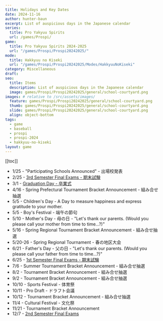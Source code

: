 ```yaml
---
title: Holidays and Key Dates
date: 2024-11-16
author: hunter-baun
excerpt: List of auspicious days in the Japanese calendar
series:
  title: Pro Yakyuu Spirits
  url: /games/Prospi/
game: 
  title: Pro Yakyuu Spirits 2024-2025
  url: "/games/Prospi/Prospi20242025/"
mode: 
  title: Hakkyuu no Kiseki
  url: "/games/Prospi/Prospi20242025/Modes/HakkyuuNoKiseki"
category: Miscellaneous
draft: 
seo:
  title: Items
  description: List of auspicious days in the Japanese calendar
  image: games/Prospi/Prospi20242025/general/school-courtyard.png
images: # relative to /src/assets/images/
  feature: games/Prospi/Prospi20242025/general/school-courtyard.png
  thumb: games/Prospi/Prospi20242025/general/school-courtyard.png
  slide: games/Prospi/Prospi20242025/general/school-courtyard.png
  align: object-bottom
tags:
  - game
  - baseball
  - prospi
  - prospi-2024
  - hakkyuu-no-kiseki
layout: game
---
```

[[toc]]
<article class="prose max-w-xl lg:max-w-4xl lg:prose-lg">

- 1/25 - "Participating Schools Announced" - 出場校発表
- 2/25 - [3rd Semester Final Exams - 期末試験](../../Events/School-Exams)
- 3/1 - [Graduation Day - 卒業式](../Monthly/March/Graduation-Ceremony)
- 4/16 - Spring Prefectural Tournament Bracket Announcement - 組み合せ抽選
- 5/5 - Children's Day - A Day to measure happiness and express gratitude to your mother.
- 5/5 - Boy's Festival - 端午の節句
- 5/10 - Mother's Day - 母の日 - "Let's thank our parents. (Would you please call your mother from time to time...?)"
- 5/16 - Spring Regional Tournament Bracket Announcement - 組み合せ抽選
- 5/20-26 - Spring Regional Tournament - 春の地区大会
- 6/21 - Father's Day - 父の日 - "Let's thank our parents. (Would you please call your father from time to time...?)"
- 6/25 - [1st Semester Final Exams - 期末試験](../../Events/School-Exams)
- 7/6 - Summer Tournament Bracket Announcement - 組み合せ抽選
- 8/2 - Tournament Bracket Announcement - 組み合せ抽選
- 9/2 - Tournament Bracket Announcement - 組み合せ抽選
- 10/10 - Sports Festival - 体育祭
- 10/11 - Pro Draft - ドラフト会議
- 10/12 - Tournament Bracket Announcement - 組み合せ抽選
- 11/4 - Cultural Festival - 文化祭
- 11/21 - Tournament Bracket Announcement
- 12/7 - [2nd Semester Final Exams](../../Events/School-Exams)

</article>